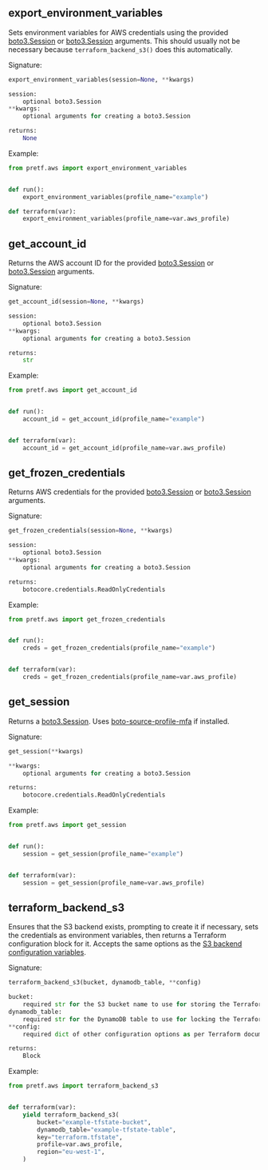 ## export_environment_variables

Sets environment variables for AWS credentials using the provided [boto3.Session](https://boto3.amazonaws.com/v1/documentation/api/latest/reference/core/session.html) or [boto3.Session](https://boto3.amazonaws.com/v1/documentation/api/latest/reference/core/session.html) arguments. This should usually not be necessary because `terraform_backend_s3()` does this automatically.

Signature:

```python
export_environment_variables(session=None, **kwargs)

session:
    optional boto3.Session
**kwargs:
    optional arguments for creating a boto3.Session

returns:
    None
```

Example:

```python
from pretf.aws import export_environment_variables


def run():
    export_environment_variables(profile_name="example")

def terraform(var):
    export_environment_variables(profile_name=var.aws_profile)
```

## get_account_id

Returns the AWS account ID for the provided [boto3.Session](https://boto3.amazonaws.com/v1/documentation/api/latest/reference/core/session.html) or [boto3.Session](https://boto3.amazonaws.com/v1/documentation/api/latest/reference/core/session.html) arguments.

Signature:

```python
get_account_id(session=None, **kwargs)

session:
    optional boto3.Session
**kwargs:
    optional arguments for creating a boto3.Session

returns:
    str
```

Example:

```python
from pretf.aws import get_account_id


def run():
    account_id = get_account_id(profile_name="example")


def terraform(var):
    account_id = get_account_id(profile_name=var.aws_profile)
```

## get_frozen_credentials

Returns AWS credentials for the provided [boto3.Session](https://boto3.amazonaws.com/v1/documentation/api/latest/reference/core/session.html) or [boto3.Session](https://boto3.amazonaws.com/v1/documentation/api/latest/reference/core/session.html) arguments.

Signature:

```python
get_frozen_credentials(session=None, **kwargs)

session:
    optional boto3.Session
**kwargs:
    optional arguments for creating a boto3.Session

returns:
    botocore.credentials.ReadOnlyCredentials
```

Example:

```python
from pretf.aws import get_frozen_credentials


def run():
    creds = get_frozen_credentials(profile_name="example")


def terraform(var):
    creds = get_frozen_credentials(profile_name=var.aws_profile)
```

## get_session

Returns a [boto3.Session](https://boto3.amazonaws.com/v1/documentation/api/latest/reference/core/session.html). Uses [boto-source-profile-mfa](https://github.com/claranet/boto-source-profile-mfa) if installed.

Signature:

```python
get_session(**kwargs)

**kwargs:
    optional arguments for creating a boto3.Session

returns:
    botocore.credentials.ReadOnlyCredentials
```

Example:

```python
from pretf.aws import get_session


def run():
    session = get_session(profile_name="example")


def terraform(var):
    session = get_session(profile_name=var.aws_profile)
```

## terraform_backend_s3

Ensures that the S3 backend exists, prompting to create it if necessary, sets the credentials as environment variables, then returns a Terraform configuration block for it. Accepts the same options as the [S3 backend configuration variables](https://www.terraform.io/docs/backends/types/s3.html#configuration-variables).


Signature:

```python
terraform_backend_s3(bucket, dynamodb_table, **config)

bucket:
    required str for the S3 bucket name to use for storing the Terraform state file
dynamodb_table:
    required str for the DynamoDB table to use for locking the Terraform state file
**config:
    required dict of other configuration options as per Terraform documentation

returns:
    Block
```

Example:

```python
from pretf.aws import terraform_backend_s3


def terraform(var):
    yield terraform_backend_s3(
        bucket="example-tfstate-bucket",
        dynamodb_table="example-tfstate-table",
        key="terraform.tfstate",
        profile=var.aws_profile,
        region="eu-west-1",
    )
```
